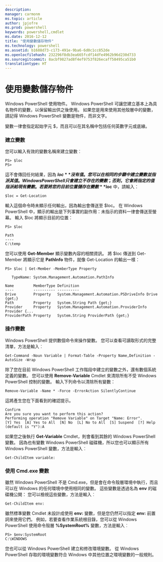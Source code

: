 ```yaml
---
description: 
manager: carmonm
ms.topic: article
author: jpjofre
ms.prod: powershell
keywords: powershell,cmdlet
ms.date: 2016-12-12
title: "使用變數儲存物件"
ms.technology: powershell
ms.assetid: b1688d73-c173-491e-9ba6-6d0c1cc852de
ms.openlocfilehash: 232296f8db3ea665fcdf14dfe4962b96d230d733
ms.sourcegitcommit: 8acbf9827ad8f4ef9753f826ecaff58495ca51b0
translationtype: HT
---
```

# <a name="using-variables-to-store-objects"></a>使用變數儲存物件
Windows PowerShell 使用物件。 Windows PowerShell 可讓您建立基本上為具名物件的變數，以保留輸出供之後使用。 如果您是用來使用其他殼層中的變數，請記得 Windows PowerShell 變數是物件，而非文字。

變數一律會指定起始字元 $，而且可以在其名稱中包括任何英數字元或底線。

### <a name="creating-a-variable"></a>建立變數
您可以輸入有效的變數名稱來建立變數︰

```
PS> $loc
PS>
```

這不會傳回任何結果，因為 **$loc** 沒有值。 您可以在相同的步驟中建立變數並指派其值。 Windows PowerShell 只會建立不存在的變數；否則，它會將指定的值指派給現有變數。 若要將您的目前位置儲存在變數 **$loc** 中，請輸入：

```
$loc = Get-Location
```

輸入這個命令時未顯示任何輸出，因為輸出會傳送至 $loc。 在 Windows PowerShell 中，顯示的輸出是下列事實的副作用：未指示的資料一律會傳送至螢幕。 輸入 $loc 將顯示目前的位置：

```
PS> $loc

Path
----
C:\temp
```

您可以使用 **Get-Member** 顯示變數內容的相關資訊。 將 $loc 傳送到 Get-Member 將顯示它是 **PathInfo** 物件，就像 Get-Location 的輸出一樣：

```
PS> $loc | Get-Member -MemberType Property

   TypeName: System.Management.Automation.PathInfo

Name         MemberType Definition
----         ---------- ----------
Drive        Property   System.Management.Automation.PSDriveInfo Drive {get;}
Path         Property   System.String Path {get;}
Provider     Property   System.Management.Automation.ProviderInfo Provider {...
ProviderPath Property   System.String ProviderPath {get;}
```

### <a name="manipulating-variables"></a>操作變數
Windows PowerShell 提供數個命令來操作變數。 您可以查看可讀取形式的完整清單，方法是輸入︰

```
Get-Command -Noun Variable | Format-Table -Property Name,Definition -AutoSize -Wrap
```

除了您在目前 Windows PowerShell 工作階段中建立的變數之外，還有數個系統定義的變數。 您可以使用 **Remove-Variable** Cmdlet 來清除所有不受 Windows PowerShell 控制的變數。 輸入下列命令以清除所有變數：

```
Remove-Variable -Name * -Force -ErrorAction SilentlyContinue
```

這將產生您在下面看到的確認提示。

```
Confirm
Are you sure you want to perform this action?
Performing operation "Remove Variable" on Target "Name: Error".
[Y] Yes  [A] Yes to All  [N] No  [L] No to All  [S] Suspend  [?] Help
(default is "Y"):A
```

如果您之後執行 **Get-Variable** Cmdlet，則會看到其餘的 Windows PowerShell 變數。 因為也有變數 Windows PowerShell 磁碟機，所以您也可以顯示所有 Windows PowerShell 變數，方法是輸入︰

```
Get-ChildItem variable:
```

### <a name="using-cmdexe-variables"></a>使用 Cmd.exe 變數
雖然 Windows PowerShell 不是 Cmd.exe，但是會在命令殼層環境中執行，而且可以在 Windows 的任何環境中使用相同的變數。 這些變數是透過名為 **env** 的磁碟機公開： 您可以檢視這些變數，方法是輸入︰

```
Get-ChildItem env:
```

雖然標準變數 Cmdlet 未設計成使用 **env:** 變數，但是您仍然可以指定 **env:** 前置詞來使用它們。 例如，若要查看作業系統根目錄，您可以從 Windows PowerShell 使用命令殼層 **%SystemRoot%** 變數，方法是輸入︰

```
PS> $env:SystemRoot
C:\WINDOWS
```

您也可以從 Windows PowerShell 建立和修改環境變數。 從 Windows PowerShell 存取的環境變數符合 Windows 中其他位置之環境變數的一般規則。

